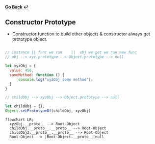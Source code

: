 #### [Go Back ↩](../README.md)

## Constructor Prototype

  - Constructor function to build other objects & constructor always get prototype object.

  ```javascript

  // instance || func we run    ||  obj we get we run new func                       
  // obj --> xyz.prototype --> Object.prototype --> null

  let xyzObj = {
    value: 456,
    someMethod: function () {
        console.log("xyzObj some method");
    }
  }

  // childObj --> xyzObj --> Object.prototype --> null
  
  let childObj = {};
  Object.setPrototypeOf(childObj, xyzObj)
  ```

  ```mermaid
  flowchart LR;
    xyzObj.__proto__ --> Root-Object
    childObj.__proto__.__proto__ --> Root-Object
    childObj2.__proto__.__proto__ --> Root-Object
    Root-Object --> |Root-Object.__proto__|null
  ```
